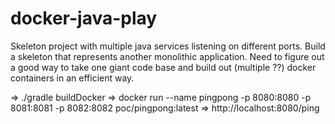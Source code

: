 # docker-java-play

Skeleton project with multiple java services listening on different ports. 
Build a skeleton that represents another monolithic application. 
Need to figure out a good way to take one giant code base
and build out (multiple ??) docker containers in an efficient way.

=> ./gradle buildDocker
=> docker run --name pingpong -p 8080:8080 -p 8081:8081 -p 8082:8082 poc/pingpong:latest
=> http://localhost:8080/ping
